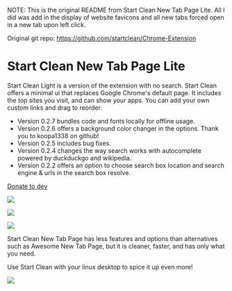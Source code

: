 NOTE: This is the original README from Start Clean New Tab Page Lite.
      All I did was add in the display of website favicons and all new tabs forced
      open in a new tab upon left click.
      
Original git repo:  https://github.com/startclean/Chrome-Extension

# Start Clean New Tab Page Lite

Start Clean Light is a version of the extension with no search.
Start Clean offers a minimal ui that replaces Google Chrome's default page. It includes the top sites you visit, and can show your apps. You can add your own custom links and drag to reorder.

 * Version 0.2.7 bundles code and fonts locally for offline usage.
 * Version 0.2.6 offers a background color changer in the options. Thank you to koopa1338 on github! 
 * Version 0.2.5 includes bug fixes. 
 * Version 0.2.4 changes the way search works with autocomplete powered by duckduckgo and wikipedia. 
 * Version 0.2.2 offers an option to choose search box location and search engine & urls in the search box resolve. 

[Donate to dev](https://www.paypal.me/rawas)

![](http://i.imgur.com/PnM9k1S.png)

![](http://i.imgur.com/bHBfXLk.png)

![](http://i.imgur.com/mIm30O8.png)

Start Clean New Tab Page has less features and options than alternatives such as Awesome New Tab Page, but it is cleaner, faster, and has only what you need.

Use Start Clean with your linux desktop to spice it up even more!

![](http://i.imgur.com/UV9KV8N.jpg)
